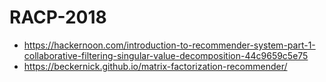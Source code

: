# RACP-2018
+ https://hackernoon.com/introduction-to-recommender-system-part-1-collaborative-filtering-singular-value-decomposition-44c9659c5e75
+ https://beckernick.github.io/matrix-factorization-recommender/
